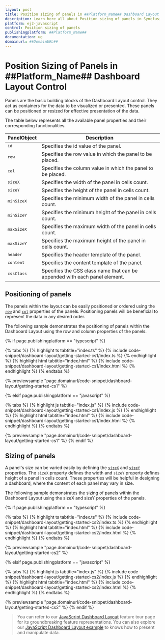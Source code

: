 ```yaml
---
layout: post
title: Position sizing of panels in ##Platform_Name## Dashboard Layout control | Syncfusion
description: Learn here all about Position sizing of panels in Syncfusion ##Platform_Name## Dashboard Layout control of Syncfusion Essential JS 2 and more.
platform: ej2-javascript
control: Position sizing of panels
publishingplatform: ##Platform_Name##
documentation: ug
domainurl: ##DomainURL##
---
```


# Position Sizing of Panels in ##Platform_Name## Dashboard Layout Control

Panels are the basic building blocks of the Dashboard Layout control. They act as containers for the data to be visualized or presented. These panels can be positioned or resized for effective presentation of the data.

The table below represents all the available panel properties and their corresponding functionalities.

| **PanelObject** | **Description** |
| --- | --- |
| <kbd>id</kbd> | Specifies the id value of the panel. |
| <kbd>row</kbd> | Specifies the row value in which the panel to be placed. |
| <kbd>col</kbd> | Specifies the column value in which the panel to be placed. |
| <kbd>sizeX</kbd> | Specifies the width of the panel in cells count. |
| <kbd>sizeY</kbd> | Specifies the height of the panel in cells count. |
| <kbd>minSizeX</kbd> | Specifies the minimum width of the panel in cells count. |
| <kbd>minSizeY</kbd> | Specifies the minimum height of the panel in cells count. |
| <kbd>maxSizeX</kbd> | Specifies the maximum width of the panel in cells count. |
| <kbd>maxSizeY</kbd> | Specifies the maximum height of the panel in cells count. |
| <kbd>header</kbd> | Specifies the header template of the panel. |
| <kbd>content</kbd> | Specifies the content template of the panel. |
| <kbd>cssClass</kbd> | Specifies the CSS class name that can be appended with each panel element.|

## Positioning of panels

The panels within the layout can be easily positioned or ordered using the [`row`](../../api/dashboard-layout/panelModel/#row)  and [`col`](../../api/dashboard-layout/panelModel/#col)  properties of the panels. Positioning panels will be beneficial to represent the data in any desired order.

The following sample demonstrates the positioning of panels within the Dashboard Layout using the row and column properties of the panels.

{% if page.publishingplatform == "typescript" %}

 {% tabs %}
{% highlight ts tabtitle="index.ts" %}
{% include code-snippet/dashboard-layout/getting-started-cs1/index.ts %}
{% endhighlight %}
{% highlight html tabtitle="index.html" %}
{% include code-snippet/dashboard-layout/getting-started-cs1/index.html %}
{% endhighlight %}
{% endtabs %}

{% previewsample "page.domainurl/code-snippet/dashboard-layout/getting-started-cs1" %}

{% elsif page.publishingplatform == "javascript" %}

{% tabs %}
{% highlight js tabtitle="index.js" %}
{% include code-snippet/dashboard-layout/getting-started-cs1/index.js %}
{% endhighlight %}
{% highlight html tabtitle="index.html" %}
{% include code-snippet/dashboard-layout/getting-started-cs1/index.html %}
{% endhighlight %}
{% endtabs %}

{% previewsample "page.domainurl/code-snippet/dashboard-layout/getting-started-cs1" %}
{% endif %}

## Sizing of panels

A panel's size can be varied easily by defining the [`sizeX`](../../api/dashboard-layout/panelModel/#sizex) and [`sizeY`](../../api/dashboard-layout/panelModel/#sizey) properties. The `sizeX` property defines the width and `sizeY` property defines height of a panel in cells count. These properties will be helpful in designing a dashboard, where the content of each panel may vary in size.

The following sample demonstrates the sizing of panels within the Dashboard Layout using the sizeX and sizeY properties of the panels.

{% if page.publishingplatform == "typescript" %}

 {% tabs %}
{% highlight ts tabtitle="index.ts" %}
{% include code-snippet/dashboard-layout/getting-started-cs2/index.ts %}
{% endhighlight %}
{% highlight html tabtitle="index.html" %}
{% include code-snippet/dashboard-layout/getting-started-cs2/index.html %}
{% endhighlight %}
{% endtabs %}

{% previewsample "page.domainurl/code-snippet/dashboard-layout/getting-started-cs2" %}

{% elsif page.publishingplatform == "javascript" %}

{% tabs %}
{% highlight js tabtitle="index.js" %}
{% include code-snippet/dashboard-layout/getting-started-cs2/index.js %}
{% endhighlight %}
{% highlight html tabtitle="index.html" %}
{% include code-snippet/dashboard-layout/getting-started-cs2/index.html %}
{% endhighlight %}
{% endtabs %}

{% previewsample "page.domainurl/code-snippet/dashboard-layout/getting-started-cs2" %}
{% endif %}

> You can refer to our [JavaScript Dashboard Layout](https://www.syncfusion.com/javascript-ui-controls/js-dashboard-layout) feature tour page for its groundbreaking feature representations. You can also explore our [JavaScript Dashboard Layout example](https://ej2.syncfusion.com/demos/#/material/dashboard-layout/default.html) to knows how to present and manipulate data.